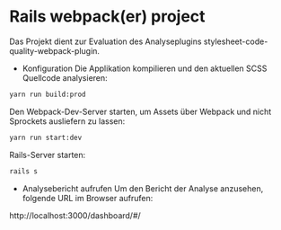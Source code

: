 # Rails webpack(er) project
Das Projekt dient zur Evaluation des Analyseplugins stylesheet-code-quality-webpack-plugin.

* Konfiguration
Die Applikation kompilieren und den aktuellen SCSS Quellcode analysieren:
```bash
yarn run build:prod
```

Den Webpack-Dev-Server starten, um Assets über Webpack und nicht Sprockets ausliefern zu lassen:
```bash
yarn run start:dev
```

Rails-Server starten:
```bash
rails s
```
* Analysebericht aufrufen
Um den Bericht der Analyse anzusehen, folgende URL im Browser aufrufen:

http://localhost:3000/dashboard/#/